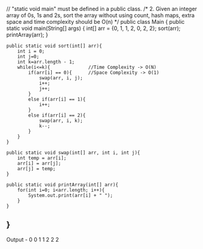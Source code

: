 // "static void main" must be defined in a public class.
/*
2. Given an integer array of 0s, 1s and 2s, sort the array without using
 count, hash maps, extra space and time complexity should be O(n)
*/
public class Main {
    public static void main(String[] args) {
        int[] arr = {0, 1, 1, 2, 0, 2, 2};
        sort(arr);
        printArray(arr);
    }
    
    public static void sort(int[] arr){
        int i = 0;
        int j=0; 
        int k=arr.length - 1;
        while(i<=k){              //Time Complexity -> O(N)
            if(arr[i] == 0){      //Space Complexity -> O(1)
                swap(arr, i, j);
                i++;
                j++;
            }
            else if(arr[i] == 1){
                i++;
            }
            else if(arr[i] == 2){
                swap(arr, i, k);
                k--;
            }
        }
    }
    
    public static void swap(int[] arr, int i, int j){
        int temp = arr[i];
        arr[i] = arr[j];
        arr[j] = temp;
    }
    
    public static void printArray(int[] arr){
        for(int i=0; i<arr.length; i++){
            System.out.print(arr[i] + " ");
        }
    }
}
-------------------
Output -
0 0 1 1 2 2 2
